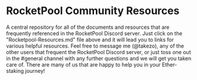 # RocketPool Community Resources
A central repository for all of the documents and resources that are frequently referenced in the RocketPool Discord server.  Just click on the "Rocketpool-Resources.md" file above and it will lead you to links for various helpful resources.  Feel free to message me (@takezo), any of the other users that frequent the RocketPool Discord server, or just toss one out in the #general channel with any further questions and we will get you taken care of.  There are many of us that are happy to help you in your Ether-staking journey!
